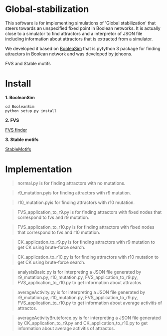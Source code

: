 # Global-stabilization
This software is for implementing simulations of 'Global stabilization' that steers towards an unspecified fixed point in Boolean networks. It is actually close to a simulator to find attractors and a interpretor of JSON file including information about attractors that is extracted from a simulator.

We developed it based on [BooleaSim](https://github.com/jehoons/BooleanSim) that is pytython 3 package for finding attractors in Boolean network and was developed by jehoons.

FVS and Stable motifs 

# Install
**1. BooleanSim**

```
cd BooleanSim 
python setup.py install
```

**2. FVS**

   [FVS finder](https://github.com/needleworm/fvs)

**3. Stable motifs**

   [StableMotifs](https://github.com/jgtz/StableMotifs)

# Implementation

> normal.py is for finding attractors with no mutations.

> r9_mutation.pyis for finding attractors with r9 mutation.

> r10_mutation.pyis for finding attractors with r10 mutation.

> FVS_application_to_r9.py is for finding attractors with fixed nodes that correspond to fvs and r9 mutation.

> FVS_application_to_r10.py is for finding attractors with fixed nodes that correspond to fvs and r10 mutation.

> CK_application_to_r9.py is for finding attractors with r9 mutation to get CK using brute-force search.

> CK_application_to_r10.py is for finding attractors with r10 mutation to get CK using brute-force search.

> analysisBasic.py is for interpreting a JSON file generated by r9_mutation.py, r10_mutation.py, FVS_application_to_r9.py, FVS_application_to_r10.py to get information about attractos.

> averageActivity.py is for interpreting a JSON file generated by r9_mutation.py, r10_mutation.py, FVS_application_to_r9.py,  FVS_application_to_r10.py to get information about average activitis of attractos.

> averageActivityBruteforce.py is for interpreting a JSON file generated by CK_application_to_r9.py and CK_application_to_r10.py to get information about average activitis of attractos.

